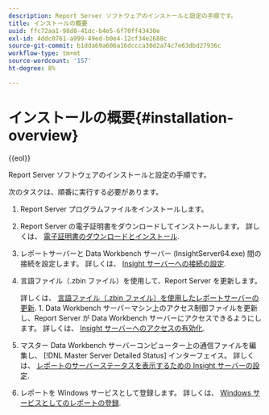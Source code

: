 ```yaml
---
description: Report Server ソフトウェアのインストールと設定の手順です。
title: インストールの概要
uuid: ffc72aa1-98d8-41dc-b4e5-6f70ff43430e
exl-id: 4ddc0761-a999-49ed-b0e4-12cf34e2688c
source-git-commit: b1dda69a606a16dccca30d2a74c7e63dbd27936c
workflow-type: tm+mt
source-wordcount: '157'
ht-degree: 8%

---
```


# インストールの概要{#installation-overview}

{{eol}}

Report Server ソフトウェアのインストールと設定の手順です。

次のタスクは、順番に実行する必要があります。

1. Report Server プログラムファイルをインストールします。
1. Report Server の電子証明書をダウンロードしてインストールします。 詳しくは、 [電子証明書のダウンロードとインストール](../../../home/c-rpt-oview/c-inst-rpt/c-install-dig-cert/c-install-dig-cert.md#concept-5a61fc67df3643598c7c403962075f76).
1. レポートサーバーと Data Workbench サーバー (InsightServer64.exe) 間の接続を設定します。 詳しくは、 [Insight サーバーへの接続の設定](../../../home/c-rpt-oview/c-inst-rpt/t-config-conn-ins-svr.md#task-a3ca949c43244782b658fb4437fd724c).
1. 言語ファイル（.zbin ファイル）を使用して、Report Server を更新します。

   詳しくは、 [言語ファイル（.zbin ファイル）を使用したレポートサーバーの更新](../../../home/c-rpt-oview/c-inst-rpt/c-zbin-file-update.md#concept-5637a8f52b7643759e423c2068b4126b). 1. Data Workbench サーバーマシン上のアクセス制御ファイルを更新し、Report Server が Data Workbench サーバーにアクセスできるようにします。 詳しくは、 [Insight サーバーへのアクセスの有効化](../../../home/c-rpt-oview/c-inst-rpt/t-en-acc-ins-svr.md#task-e7b95cf9cb194842ad72fa534c56c3cc).
1. マスター Data Workbench サーバーコンピューター上の通信ファイルを編集し、 [!DNL Master Server Detailed Status] インターフェイス。 詳しくは、 [レポートのサーバーステータスを表示するための Insight サーバーの設定](../../../home/c-rpt-oview/c-inst-rpt/t-display-svr-st-rpt.md#task-a14d096f85924d9b93eef950591f93a8).
1. レポートを Windows サービスとして登録します。 詳しくは、 [Windows サービスとしてのレポートの登録](../../../home/c-rpt-oview/c-inst-rpt/t-reg-rpt-win-svc.md#task-a8762d7818ed4cfd87e616db6a68b3a6).

